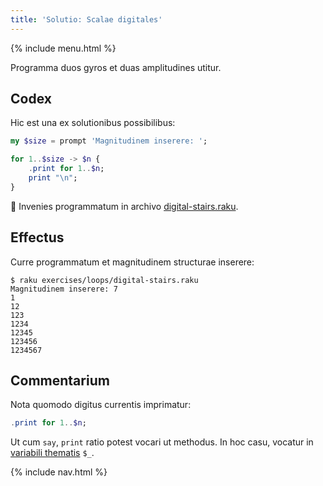 ```yaml
---
title: 'Solutio: Scalae digitales'
---
```


{% include menu.html %}

Programma duos gyros et duas amplitudines utitur.

## Codex

Hic est una ex solutionibus possibilibus:

```raku
my $size = prompt 'Magnitudinem inserere: ';

for 1..$size -> $n {
    .print for 1..$n;
    print "\n";
}
```

🦋 Invenies programmatum in archivo [digital-stairs.raku](https://github.com/ash/raku-course/blob/master/exercises/loops/digital-stairs.raku).

## Effectus

Curre programmatum et magnitudinem structurae inserere:

```console
$ raku exercises/loops/digital-stairs.raku
Magnitudinem inserere: 7
1
12
123
1234
12345
123456
1234567
```

## Commentarium

Nota quomodo digitus currentis imprimatur:

```raku
.print for 1..$n;
```

Ut cum `say`, `print` ratio potest vocari ut methodus. In hoc casu, vocatur in [variabili thematis](/la/essentials/loops/topic) `$_`.

{% include nav.html %}